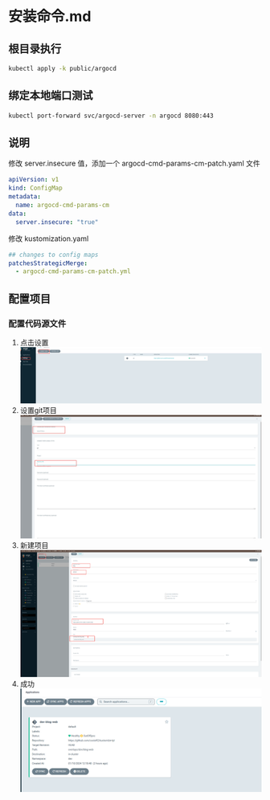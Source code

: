# 安装命令.md

## 根目录执行

```sh
kubectl apply -k public/argocd
```

## 绑定本地端口测试 

```sh
kubectl port-forward svc/argocd-server -n argocd 8080:443
```

## 说明

修改 server.insecure 值，添加一个 argocd-cmd-params-cm-patch.yaml 文件

```yaml
apiVersion: v1
kind: ConfigMap
metadata:
  name: argocd-cmd-params-cm
data:
  server.insecure: "true"
```

修改 kustomization.yaml

```yaml
## changes to config maps
patchesStrategicMerge:
  - argocd-cmd-params-cm-patch.yml
```


## 配置项目

### 配置代码源文件

1. 点击设置
![settings](image/setting-image.png)
2. 设置git项目
![git project](image/git-project.jpeg)
3. 新建项目
![new project](image/new-applications.png)
4. 成功
![success project](image/success-applications.png)